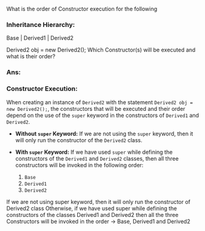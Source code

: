 What is the order of Constructor execution for the following

### Inheritance Hierarchy:

Base
|
Derived1
|
Derived2

Derived2 obj = new Derived2();
Which Constructor(s) will be executed and what is their order?

### Ans:

### Constructor Execution:

When creating an instance of `Derived2` with the statement `Derived2 obj = new Derived2();`, the constructors that will be executed and their order depend on the use of the `super` keyword in the constructors of `Derived1` and `Derived2`.

- **Without `super` Keyword:** If we are not using the `super` keyword, then it will only run the constructor of the `Derived2` class.

- **With `super` Keyword:** If we have used `super` while defining the constructors of the `Derived1` and `Derived2` classes, then all three constructors will be invoked in the following order:
  1. `Base`
  2. `Derived1`
  3. `Derived2`

If we are not using super keyword, then it will only run the constructor of Derived2 class
Otherwise, if we have used super while defining the constructors of the classes Derived1 and Derived2 then all the
three Constructors will be invoked in the order -> Base, Derived1 and Derived2

